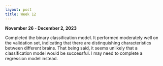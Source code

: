 ```yaml
---
layout: post
title: Week 12
---
```

**November 26 - December 2, 2023**

Completed the binary classification model. It performed moderately well on the validation set, indicating that there are distinquishing characteristics between different brains. That being said, 
it seems unlikely that a classification model would be successful. I may need to complete a regression model instead. 
